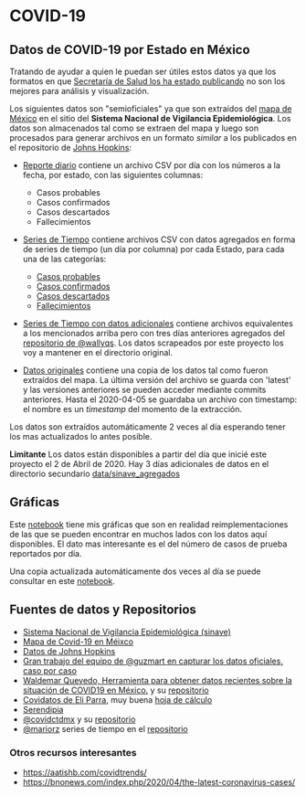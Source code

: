 # COVID-19 

## Datos de COVID-19 por Estado en México

Tratando de ayudar a quien le puedan ser útiles estos datos ya que los formatos en que [Secretaría de Salud los ha estado publicando](https://www.gob.mx/salud/documentos/coronavirus-covid-19-comunicado-tecnico-diario-238449) 
no son los mejores para análisis y visualización.

Los siguientes datos son "semioficiales" ya que son extraídos del [mapa de México](https://ncov.sinave.gob.mx/mapa.aspx) 
en el sitio del **Sistema Nacional de Vigilancia Epidemiológica**. Los datos son almacenados tal como se extraen
del mapa y luego son procesados para generar archivos en un formato *similar* a los publicados en el repositorio de 
[Johns Hopkins](https://github.com/CSSEGISandData/COVID-19/tree/master/csse_covid_19_data/csse_covid_19_time_series):

- [Reporte diario](data/sinave/reporte_diario) contiene un archivo CSV por día con los números
a la fecha, por estado, con las siguientes columnas:
    - Casos probables
    - Casos confirmados
    - Casos descartados
    - Fallecimientos
    
- [Series de Tiempo](data/sinave/series_tiempo) contiene archivos CSV con datos agregados en forma de series 
de tiempo (un día por columna) por cada Estado, para cada una de las categorías:
    - [Casos probables](data/sinave/series_tiempo/serie_tiempo_probables.csv)
    - [Casos confirmados](data/sinave/series_tiempo/serie_tiempo_confirmados.csv)
    - [Casos descartados](data/sinave/series_tiempo/serie_tiempo_descartados.csv)
    - [Fallecimientos](data/sinave/series_tiempo/serie_tiempo_muertos.csv)

- [Series de Tiempo con datos adicionales](data/sinave_agregados/series_tiempo) contiene archivos equivalentes a los 
mencionados arriba pero con tres días anteriores agregados del [repositorio de @wallyqs](https://github.com/wallyqs/covid19mx). 
Los datos scrapeados por este proyecto los voy a mantener en el directorio original. 
- [Datos originales](data/sinave/fuente) contiene una copia de los datos tal como fueron extraídos del mapa. 
La última versión del archivo se guarda con 'latest' y las versiones anteriores se pueden acceder mediante commits anteriores. 
Hasta el 2020-04-05 se guardaba un archivo con timestamp: el nombre es un *timestamp* del momento de la extracción. 
    
Los datos son extraídos automáticamente 2 veces al día esperando tener los mas actualizados lo antes posible. 

**Limitante** Los datos están disponibles a partir del día que inicié este proyecto el 2 de Abril de 2020. 
Hay 3 días adicionales de datos en el directorio secundario [data/sinave_agregados]()


## Gráficas

Este [notebook](covid.ipynb) tiene mis gráficas que son en realidad reimplementaciones de las que se pueden encontrar en muchos lados con los datos aquí disponibles. El dato mas interesante es el del número de casos de prueba reportados por día.

Una copia actualizada automáticamente dos veces al día se puede consultar en este [notebook](covid.notebook.ipynb).

## Fuentes de datos y Repositorios

- [Sistema Nacional de Vigilancia Epidemiológica (sinave)](https://ncov.sinave.gob.mx/)
- [Mapa de Covid-19 en Méixco](https://ncov.sinave.gob.mx/mapa.aspx)
- [Datos de Johns Hopkins](https://github.com/CSSEGISandData/COVID-19/tree/master/csse_covid_19_data/csse_covid_19_time_series)
- [Gran trabajo del equipo de @guzmart en capturar los datos oficiales, caso por caso](https://github.com/guzmart/covid19_mex)
- [Waldemar Quevedo, Herramienta para obtener datos recientes sobre la situación de COVID19 en México.](https://wallyqs.github.io/covid19mx/) y su [repositorio](https://github.com/wallyqs/covid19mx)
- [Covidatos de Eli Parra](https://covidatos.mx/), muy buena [hoja de cálculo](https://docs.google.com/spreadsheets/d/1ihdwd-YY5h_wCkaaKVK0P70gjhxxRlLuNLYPQeJwrq8/edit?usp=sharing)
- [Serendipia](https://serendipia.digital/2020/03/datos-abiertos-sobre-casos-de-coronavirus-covid-19-en-mexico/)
- [@covidctdmx](https://twitter.com/covidctdmx) y su [repositorio](https://github.com/covidctdmx/covid_ctd_mx)
- [@mariorz](https://twitter.com/mariorz) series de tiempo en el [repositorio](https://github.com/mariorz/covid19-mx-time-series)

### Otros recursos interesantes
- https://aatishb.com/covidtrends/
- https://bnonews.com/index.php/2020/04/the-latest-coronavirus-cases/
